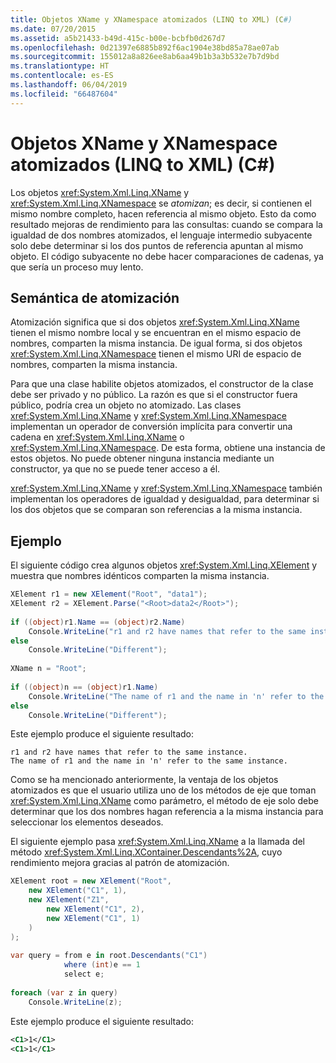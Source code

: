 ```yaml
---
title: Objetos XName y XNamespace atomizados (LINQ to XML) (C#)
ms.date: 07/20/2015
ms.assetid: a5b21433-b49d-415c-b00e-bcbfb0d267d7
ms.openlocfilehash: 0d21397e6885b892f6ac1904e38bd85a78ae07ab
ms.sourcegitcommit: 155012a8a826ee8ab6aa49b1b3a3b532e7b7d9bd
ms.translationtype: HT
ms.contentlocale: es-ES
ms.lasthandoff: 06/04/2019
ms.locfileid: "66487604"
---
```

# <a name="atomized-xname-and-xnamespace-objects-linq-to-xml-c"></a>Objetos XName y XNamespace atomizados (LINQ to XML) (C#)
Los objetos <xref:System.Xml.Linq.XName> y <xref:System.Xml.Linq.XNamespace> se *atomizan*; es decir, si contienen el mismo nombre completo, hacen referencia al mismo objeto. Esto da como resultado mejoras de rendimiento para las consultas: cuando se compara la igualdad de dos nombres atomizados, el lenguaje intermedio subyacente solo debe determinar si los dos puntos de referencia apuntan al mismo objeto. El código subyacente no debe hacer comparaciones de cadenas, ya que sería un proceso muy lento.  
  
## <a name="atomization-semantics"></a>Semántica de atomización  
 Atomización significa que si dos objetos <xref:System.Xml.Linq.XName> tienen el mismo nombre local y se encuentran en el mismo espacio de nombres, comparten la misma instancia. De igual forma, si dos objetos <xref:System.Xml.Linq.XNamespace> tienen el mismo URI de espacio de nombres, comparten la misma instancia.  
  
 Para que una clase habilite objetos atomizados, el constructor de la clase debe ser privado y no público. La razón es que si el constructor fuera público, podría crea un objeto no atomizado. Las clases <xref:System.Xml.Linq.XName> y <xref:System.Xml.Linq.XNamespace> implementan un operador de conversión implícita para convertir una cadena en <xref:System.Xml.Linq.XName> o <xref:System.Xml.Linq.XNamespace>. De esta forma, obtiene una instancia de estos objetos. No puede obtener ninguna instancia mediante un constructor, ya que no se puede tener acceso a él.  
  
 <xref:System.Xml.Linq.XName> y <xref:System.Xml.Linq.XNamespace> también implementan los operadores de igualdad y desigualdad, para determinar si los dos objetos que se comparan son referencias a la misma instancia.  
  
## <a name="example"></a>Ejemplo  
 El siguiente código crea algunos objetos <xref:System.Xml.Linq.XElement> y muestra que nombres idénticos comparten la misma instancia.  
  
```csharp  
XElement r1 = new XElement("Root", "data1");  
XElement r2 = XElement.Parse("<Root>data2</Root>");  
  
if ((object)r1.Name == (object)r2.Name)  
    Console.WriteLine("r1 and r2 have names that refer to the same instance.");  
else  
    Console.WriteLine("Different");  
  
XName n = "Root";  
  
if ((object)n == (object)r1.Name)  
    Console.WriteLine("The name of r1 and the name in 'n' refer to the same instance.");  
else  
    Console.WriteLine("Different");  
```  
  
 Este ejemplo produce el siguiente resultado:  
  
```  
r1 and r2 have names that refer to the same instance.  
The name of r1 and the name in 'n' refer to the same instance.  
```  
  
 Como se ha mencionado anteriormente, la ventaja de los objetos atomizados es que el usuario utiliza uno de los métodos de eje que toman <xref:System.Xml.Linq.XName> como parámetro, el método de eje solo debe determinar que los dos nombres hagan referencia a la misma instancia para seleccionar los elementos deseados.  
  
 El siguiente ejemplo pasa <xref:System.Xml.Linq.XName> a la llamada del método <xref:System.Xml.Linq.XContainer.Descendants%2A>, cuyo rendimiento mejora gracias al patrón de atomización.  
  
```csharp  
XElement root = new XElement("Root",  
    new XElement("C1", 1),  
    new XElement("Z1",  
        new XElement("C1", 2),  
        new XElement("C1", 1)  
    )  
);  
  
var query = from e in root.Descendants("C1")  
            where (int)e == 1  
            select e;  
  
foreach (var z in query)  
    Console.WriteLine(z);  
```  
  
 Este ejemplo produce el siguiente resultado:  
  
```xml  
<C1>1</C1>  
<C1>1</C1>  
```  
